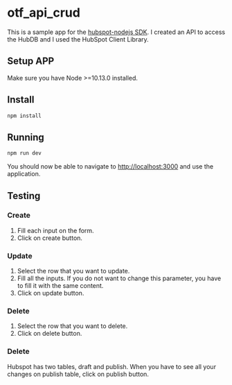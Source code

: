 # otf_api_crud

This is a sample app for the [hubspot-nodejs SDK](https://www.npmjs.com/package/@hubspot/api-client). I created an API to access the HubDB and I used the HubSpot Client Library.

## Setup APP
Make sure you have Node >=10.13.0 installed.

## Install
```bash
npm install
```
## Running

```bash
npm run dev
```
You should now be able to navigate to [http://localhost:3000](http://localhost:3000) and use the application.

## Testing

### Create
1. Fill each input on the form.
2. Click on create button.

### Update 
1. Select the row that you want to update.
2. Fill all the inputs. If you do not want to change this parameter, you have to fill it with the same content. 
3. Click on update button.

### Delete
1. Select the row that you want to delete.
2. Click on delete button.

### Delete
Hubspot has two tables, draft and publish. When you have to see all your changes on publish table, click on publish button.